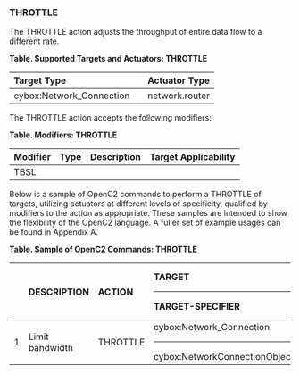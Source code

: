 ### THROTTLE
The THROTTLE action adjusts the throughput of entire data flow to a different  rate. 

**Table. Supported Targets and Actuators: THROTTLE**

| Target Type |  | Actuator Type | 
| :--- | :--- | :--- | 
| cybox:Network_Connection |  | network.router | 

The THROTTLE action accepts the following modifiers:

**Table. Modifiers: THROTTLE**

| Modifier | Type | Description | Target Applicability | 
| :--- | :--- | :--- | :--- | 
| TBSL |  |  |  | 

Below is a sample of OpenC2 commands to perform a THROTTLE of targets, utilizing actuators at different levels of specificity, qualified by modifiers to the action as appropriate. These samples are intended to show the flexibility of the OpenC2 language. A fuller set of example usages can be found in Appendix A.

**Table. Sample of OpenC2 Commands: THROTTLE**

|  | DESCRIPTION | ACTION | TARGET<hr>TARGET-SPECIFIER | ACTUATOR<hr>ACTUATOR-SPECIFIER | MODIFIER | 
| :--- | :--- | :--- | :--- | :--- | :--- | 
| 1 | Limit bandwidth | THROTTLE | cybox:Network_Connection<hr>cybox:NetworkConnectionObjectType | network.router<hr>(optional) |  | 
